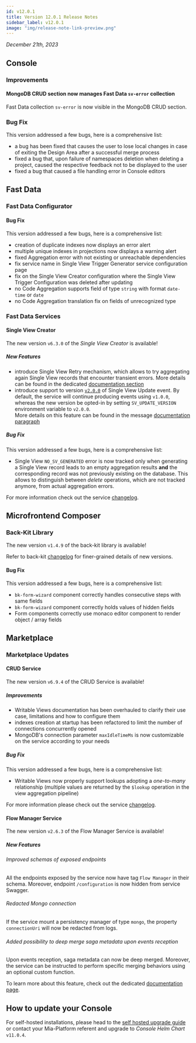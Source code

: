 ```yaml
---
id: v12.0.1
title: Version 12.0.1 Release Notes
sidebar_label: v12.0.1
image: "img/release-note-link-preview.png"
---
```


_December 21th, 2023_

## Console

### Improvements

#### MongoDB CRUD section now manages Fast Data `sv-error` collection

Fast Data collection `sv-error` is now visible in the MongoDB CRUD section.

### Bug Fix

This version addressed a few bugs, here is a comprehensive list:

* a bug has been fixed that causes the user to lose local changes in case of exiting the Design Area after a successful merge process
* fixed a bug that, upon failure of namespaces deletion when deleting a project, caused the respective feedback not to be displayed to the user
* fixed a bug that caused a file handling error in Console editors

## Fast Data

### Fast Data Configurator

#### Bug Fix

This version addressed a few bugs, here is a comprehensive list:

* creation of duplicate indexes now displays an error alert
* multiple unique indexes in projections now displays a warning alert
* fixed Aggregation error with not existing or unreachable dependencies
* fix service name in Single View Trigger Generator service configuration page
* fix on the Single View Creator configuration where the Single View Trigger Configuration was deleted after updating 
* no Code Aggregation supports field of type `string` with format `date-time` or `date`
* no Code Aggregation translation fix on fields of unrecognized type

### Fast Data Services

#### Single View Creator

The new version `v6.3.0` of the _Single View Creator_ is available!

##### New Features

* introduce Single View Retry mechanism, which allows to try aggregating again Single View records that encounter transient errors.
More details can be found in the dedicated [documentation section](/docs/12.x.x/fast_data/configuration/single_view_creator/overview#single-view-retry)
* introduce support to version [`v2.0.0`](/docs/12.x.x/fast_data/inputs_and_outputs#message-format-v200-1) of Single View Update event.
By default, the service will continue producing events using `v1.0.0`, whereas the new version be opted-in by setting `SV_UPDATE_VERSION` environment variable to `v2.0.0`.  
More details on this feature can be found in the message [documentation paragraph](/docs/12.x.x/fast_data/inputs_and_outputs#single-view-update-message)

##### Bug Fix

This version addressed a few bugs, here is a comprehensive list:

* Single View `NO_SV_GENERATED` error is now tracked only when generating a Single View record leads to an empty aggregation
results **and** the corresponding record was not previously existing on the database.
This allows to distinguish between _delete_ operations, which are not tracked anymore, from actual aggregation errors.

For more information check out the service [changelog](/docs/12.x.x/runtime_suite/single-view-creator/changelog).

## Microfrontend Composer

### Back-Kit Library

The new version `v1.4.9` of the back-kit library is available!

Refer to back-kit [changelog](/docs/12.x.x/microfrontend-composer/back-kit/changelog) for finer-grained details of new versions.

#### Bug Fix

This version addressed a few bugs, here is a comprehensive list:

* `bk-form-wizard` component correctly handles consecutive steps with same fields
* `bk-form-wizard` component correctly holds values of hidden fields
* Form components correctly use monaco editor component to render object / array fields

## Marketplace

### Marketplace Updates

#### CRUD Service

The new version `v6.9.4` of the CRUD Service is available!

##### Improvements

* Writable Views documentation has been overhauled to clarify their use case, limitations and how to configure them
* indexes creation at startup has been refactored to limit the number of connections concurrently opened
* MongoDB's connection parameter `maxIdleTimeMs` is now customizable on the service according to your needs 

##### Bug Fix

This version addressed a few bugs, here is a comprehensive list:

* Writable Views now properly support lookups adopting a _one-to-many_ relationship (multiple values
are returned by the `$lookup` operation in the view aggregation pipeline)

For more information please check out the service [changelog](/docs/12.x.x/runtime_suite/crud-service/changelog).

#### Flow Manager Service

The new version `v2.6.3` of the Flow Manager Service is available!

##### New Features

###### Improved schemas of exposed endpoints

All the endpoints exposed by the service now have tag `Flow Manager` in their schema. Moreover, endpoint `/configuration` is now hidden from service Swagger.

###### Redacted Mongo connection

If the service mount a persistency manager of type `mongo`, the property `connectionUri` will now be redacted from logs.

###### Added possibility to deep merge saga metadata upon events reception

Upon events reception, saga metadata can now be deep merged. Moreover, the service can be instructed to perform specific merging behaviors using an optional custom function.

To learn more about this feature, check out the dedicated [documentation page](/docs/12.x.x/runtime_suite/flow-manager-service/configuration#settings).

## How to update your Console

For self-hosted installations, please head to the [self hosted upgrade guide](/docs/12.x.x/infrastructure/self-hosted/installation-chart/how-to-upgrade#v12---version-upgrades) or contact your Mia-Platform referent and upgrade to _Console Helm Chart_ `v11.0.4`.
